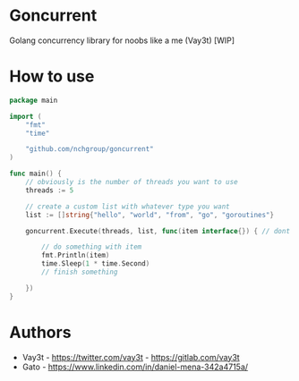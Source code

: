 # Goncurrent

Golang concurrency library for noobs like a me (Vay3t) [WIP]

# How to use

```go
package main

import (
	"fmt"
	"time"

    "github.com/nchgroup/goncurrent"
)

func main() {
	// obviously is the number of threads you want to use
	threads := 5

    // create a custom list with whatever type you want
	list := []string{"hello", "world", "from", "go", "goroutines"}

	goncurrent.Execute(threads, list, func(item interface{}) { // dont edit this line

        // do something with item
		fmt.Println(item)
		time.Sleep(1 * time.Second)
        // finish something

	})
}
```

# Authors

* Vay3t - https://twitter.com/vay3t - https://gitlab.com/vay3t
* Gato - https://www.linkedin.com/in/daniel-mena-342a4715a/